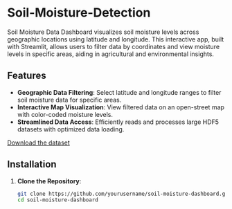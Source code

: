 # Soil-Moisture-Detection
Soil Moisture Data Dashboard visualizes soil moisture levels across geographic locations using latitude and longitude. This interactive app, built with Streamlit, allows users to filter data by coordinates and view moisture levels in specific areas, aiding in agricultural and environmental insights.

## Features

- **Geographic Data Filtering**: Select latitude and longitude ranges to filter soil moisture data for specific areas.
- **Interactive Map Visualization**: View filtered data on an open-street map with color-coded moisture levels.
- **Streamlined Data Access**: Efficiently reads and processes large HDF5 datasets with optimized data loading.

[Download the dataset]([https://your-google-drive-link](https://drive.google.com/file/d/15GrVbmql9JkHT3BqTQv7frqM02n4VjYm/view?usp=sharing))

## Installation

1. **Clone the Repository**:
   ```bash
   git clone https://github.com/yourusername/soil-moisture-dashboard.git
   cd soil-moisture-dashboard

   

